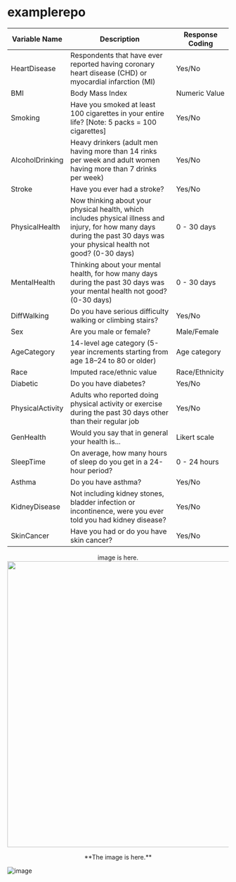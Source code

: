 # examplerepo

| Variable Name |	Description |	Response Coding |
| ------------- | ------------- | ------------- |
| HeartDisease |	Respondents that have ever reported having coronary heart disease (CHD) or myocardial infarction (MI) |	Yes/No |
| BMI |	Body Mass Index |	Numeric Value	|
| Smoking |	Have you smoked at least 100 cigarettes in your entire life? [Note: 5 packs = 100 cigarettes]	| Yes/No	|
| AlcoholDrinking	| Heavy drinkers (adult men having more than 14 rinks per week and adult women having more than 7 drinks per week) |	Yes/No |
| Stroke	| Have you ever had a stroke?	| Yes/No	|
| PhysicalHealth |	Now thinking about your physical health, which includes physical illness and injury, for how many days during the past 30 days was your physical health not good? (0-30 days) |	0 - 30 days |
MentalHealth	| Thinking about your mental health, for how many days during the past 30 days was your mental health not good? (0-30 days)	| 0 - 30 days |
| DiffWalking	| Do you have serious difficulty walking or climbing stairs? |	Yes/No	|
| Sex	| Are you male or female? |	Male/Female |
| AgeCategory	| 14-level age category (5-year increments starting from age 18–24 to 80 or older) | Age category	|
| Race	| Imputed race/ethnic value |	Race/Ethnicity | 
| Diabetic	| Do you have diabetes?	| Yes/No |
| PhysicalActivity	| Adults who reported doing physical activity or exercise during the past 30 days other than their regular job |	Yes/No |
| GenHealth	| Would you say that in general your health is... | Likert scale |
| SleepTime	| On average, how many hours of sleep do you get in a 24-hour period?	| 0 - 24 hours |
| Asthma	| Do you have asthma?	| Yes/No	|
| KidneyDisease |	Not including kidney stones, bladder infection or incontinence, were you ever told you had kidney disease?	| Yes/No	|
| SkinCancer | Have you had or do you have skin cancer? |	Yes/No |

<p align="center">
  image is here. 
  <img width="650" src="https://user-images.githubusercontent.com/96354695/168441850-6c7b74e1-a8a8-41a9-a25c-95174a5d71d1.png">
</p>

<p align="center">
  **The image is here.**
</p>


![image](https://user-images.githubusercontent.com/96354695/168441850-6c7b74e1-a8a8-41a9-a25c-95174a5d71d1.png)

